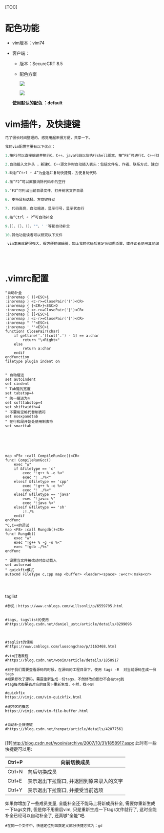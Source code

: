 [TOC]

# 配色功能

* vim版本：vim74

* 客户端：

  * 版本：SecureCRT 8.5

  * 配色方案

    ![](E:\git-workspace\note\images\vim\1571629749501.png)

    ![](E:\git-workspace\note\images\vim\1571627410970.png)

  **使用默认的配色 ：default**

# vim插件，及快捷键

```c
花了很长时间整理的，感觉用起来很方便，共享一下。

我的vim配置主要有以下优点：

1.按F5可以直接编译并执行C、C++、java代码以及执行shell脚本，按“F8”可进行C、C++代码的调试

2.自动插入文件头 ，新建C、C++源文件时自动插入表头：包括文件名、作者、联系方式、建立时间等，读者可根据需求自行更改

3.映射“Ctrl + A”为全选并复制快捷键，方便复制代码

4.按“F2”可以直接消除代码中的空行

5.“F3”可列出当前目录文件，打开树状文件目录

6. 支持鼠标选择、方向键移动

7. 代码高亮，自动缩进，显示行号，显示状态行

8.按“Ctrl + P”可自动补全

9.[]、{}、()、""、' '等都自动补全

10.其他功能读者可以研究以下文件

 vim本来就是很强大，很方便的编辑器，加上我的代码后肯定会如虎添翼，或许读者使用其他编程语言，可以根据自己的需要进行修改，配置文件里面已经加上注释。
 
 
 
```



# .vimrc配置

```shell
"自动补全
:inoremap ( ()<ESC>i
:inoremap ) <c-r>=ClosePair(')')<CR>
:inoremap { {<CR>}<ESC>O
:inoremap } <c-r>=ClosePair('}')<CR>
:inoremap [ []<ESC>i
:inoremap ] <c-r>=ClosePair(']')<CR>
:inoremap " ""<ESC>i
:inoremap ' ''<ESC>i
function! ClosePair(char)
    if getline('.')[col('.') - 1] == a:char
        return "\<Right>"
    else
        return a:char
    endif
endfunction
filetype plugin indent on 


" 自动缩进
set autoindent
set cindent
" Tab键的宽度
set tabstop=4
" 统一缩进为4
set softtabstop=4
set shiftwidth=4
" 不要用空格代替制表符
set noexpandtab
" 在行和段开始处使用制表符
set smarttab






map <F5> :call CompileRunGcc()<CR>
func! CompileRunGcc()
    exec "w" 
    if &filetype == 'c' 
        exec "!g++ % -o %<"
        exec "! ./%<"
    elseif &filetype == 'cpp'
        exec "!g++ % -o %<"
        exec "! ./%<"
    elseif &filetype == 'java' 
        exec "!javac %" 
        exec "!java %<"
    elseif &filetype == 'sh'
        :!./%
    endif
endfunc
"C,C++的调试
map <F8> :call Rungdb()<CR>
func! Rungdb()
    exec "w" 
    exec "!g++ % -g -o %<"
    exec "!gdb ./%<"
endfunc

" 设置当文件被改动时自动载入
set autoread
" quickfix模式
autocmd FileType c,cpp map <buffer> <leader><space> :w<cr>:make<cr>




```





taglist

```shell
#参见：https://www.cnblogs.com/willsonli/p/6559705.html


#tags, tagslist的使用
#https://blog.csdn.net/daniel_ustc/article/details/8299096



#taglist的使用
#https://www.cnblogs.com/luosongchao/p/3163468.html

#vim打造教程
#https://blog.csdn.net/wooin/article/details/1858917

#对于我们需要查看源码的时候，在源码的工程目录下，使用 tags -R  对当前源码生成一份 tags
#如果修改了源码，需要重新生成一份tags，不然修改的部分不会被tag到
#tag每次都要去对应的目录下重新生成，不然，找不到

#quickfix
https://vimjc.com/vim-quickfix.html

#缓冲区的概念
https://vimjc.com/vim-file-buffer.html


#自动补全快捷键
#https://blog.csdn.net/henpat/article/details/42077561


```



[转]http://blog.csdn.net/wooin/archive/2007/10/31/1858917.aspx
此时有一些快捷键可以用:

| Ctrl+P | 向前切换成员                             |
| ------ | ---------------------------------------- |
| Ctrl+N | 向后切换成员                             |
| Ctrl+E | 表示退出下拉窗口, 并退回到原来录入的文字 |
| Ctrl+Y | 表示退出下拉窗口, 并接受当前选项         |


如果你增加了一些成员变量, 全能补全还不能马上将新成员补全, 需要你重新生成一下tags文件, 但是你不用重启vim, 只是重新生成一下tags文件就行了, 这时全能补全已经可以自动补全了, 还真够"全能"吧.



```shell
#在同一个文件中，快速定位到函数定义部分快捷方式为：gd
```



